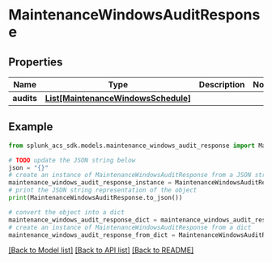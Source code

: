 # MaintenanceWindowsAuditResponse


## Properties

Name | Type | Description | Notes
------------ | ------------- | ------------- | -------------
**audits** | [**List[MaintenanceWindowsSchedule]**](MaintenanceWindowsSchedule.md) |  | 

## Example

```python
from splunk_acs_sdk.models.maintenance_windows_audit_response import MaintenanceWindowsAuditResponse

# TODO update the JSON string below
json = "{}"
# create an instance of MaintenanceWindowsAuditResponse from a JSON string
maintenance_windows_audit_response_instance = MaintenanceWindowsAuditResponse.from_json(json)
# print the JSON string representation of the object
print(MaintenanceWindowsAuditResponse.to_json())

# convert the object into a dict
maintenance_windows_audit_response_dict = maintenance_windows_audit_response_instance.to_dict()
# create an instance of MaintenanceWindowsAuditResponse from a dict
maintenance_windows_audit_response_from_dict = MaintenanceWindowsAuditResponse.from_dict(maintenance_windows_audit_response_dict)
```
[[Back to Model list]](../README.md#documentation-for-models) [[Back to API list]](../README.md#documentation-for-api-endpoints) [[Back to README]](../README.md)


